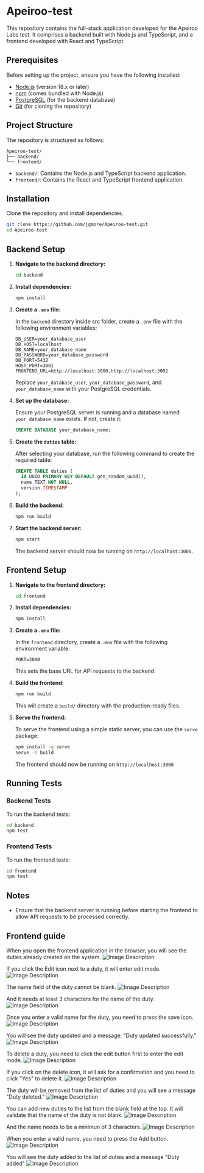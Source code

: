 # Apeiroo-test

This repository contains the full-stack application developed for the Apeiroo Labs test. It comprises a backend built with Node.js and TypeScript, and a frontend developed with React and TypeScript.

## Prerequisites

Before setting up the project, ensure you have the following installed:

- [Node.js](https://nodejs.org/) (version 18.x or later)
- [npm](https://www.npmjs.com/) (comes bundled with Node.js)
- [PostgreSQL](https://www.postgresql.org/) (for the backend database)
- [Git](https://git-scm.com/) (for cloning the repository)

## Project Structure

The repository is structured as follows:

```
Apeiroo-test/
├── backend/
└── frontend/
```

- `backend/`: Contains the Node.js and TypeScript backend application.
- `frontend/`: Contains the React and TypeScript frontend application.

## Installation
Clone the repository and install dependencies.

```bash
git clone https://github.com/jgmore/Apeiroo-test.git
cd Apeiroo-test
```

## Backend Setup

1. **Navigate to the backend directory:**

   ```bash
   cd backend
   ```

2. **Install dependencies:**

   ```bash
   npm install
   ```

3. **Create a `.env` file:**

   In the `backend` directory inside src folder, create a `.env` file with the following environment variables:

   ```env
   DB_USER=your_database_user
   DB_HOST=localhost
   DB_NAME=your_database_name
   DB_PASSWORD=your_database_password
   DB_PORT=5432
   HOST_PORT=3001
   FRONTEND_URL=http://localhost:3000,http://localhost:3002
   ```

   Replace `your_database_user`, `your_database_password`, and `your_database_name` with your PostgreSQL credentials.

4. **Set up the database:**

   Ensure your PostgreSQL server is running and a database named `your_database_name` exists. If not, create it:

   ```sql
   CREATE DATABASE your_database_name;
   ```

5. **Create the `duties` table:**

   After selecting your database, run the following command to create the required table:

   ```sql
   CREATE TABLE duties (
     id UUID PRIMARY KEY DEFAULT gen_random_uuid(),
     name TEXT NOT NULL,
     version TIMESTAMP
   );
   ```

6. **Build the backend:**

   ```bash
   npm run build
   ```

7. **Start the backend server:**

   ```bash
   npm start
   ```

   The backend server should now be running on `http://localhost:3000`.

## Frontend Setup

1. **Navigate to the frontend directory:**

   ```bash
   cd frontend
   ```

2. **Install dependencies:**

   ```bash
   npm install
   ```

3. **Create a `.env` file:**

   In the `frontend` directory, create a `.env` file with the following environment variable:

   ```env
   PORT=3000
   ```

   This sets the base URL for API requests to the backend.

4. **Build the frontend:**

   ```bash
   npm run build
   ```

   This will create a `build/` directory with the production-ready files.

5. **Serve the frontend:**

   To serve the frontend using a simple static server, you can use the `serve` package:

   ```bash
   npm install -g serve
   serve -s build
   ```

   The frontend should now be running on `http://localhost:3000`

## Running Tests

### Backend Tests

To run the backend tests:

```bash
cd backend
npm test
```

### Frontend Tests

To run the frontend tests:

```bash
cd frontend
npm test
```



## Notes

- Ensure that the backend server is running before starting the frontend to allow API requests to be processed correctly.



## Frontend guide
When you open the frontend application in the browser, you will see the duties already created on the system.
![Image Description](https://github.com/jgmore/Apeiroo-test/blob/main/Img/frontend01.jpg?raw=true)

If you click the Edit icon next to a duty, it will enter edit mode.
![Image Description](https://github.com/jgmore/Apeiroo-test/blob/main/Img/frontend02.jpg?raw=true)

The name field of the duty cannot be blank.
![Image Description](https://github.com/jgmore/Apeiroo-test/blob/main/Img/frontend03.jpg?raw=true)

And it needs at least 3 characters for the name of the duty.
![Image Description](https://github.com/jgmore/Apeiroo-test/blob/main/Img/frontend04.jpg?raw=true)

Once you enter a valid name for the duty, you need to press the save icon.
![Image Description](https://github.com/jgmore/Apeiroo-test/blob/main/Img/frontend05.jpg?raw=true)

You will see the duty updated and a message: "Duty updated successfully."
![Image Description](https://github.com/jgmore/Apeiroo-test/blob/main/Img/frontend06.jpg?raw=true)

To delete a duty, you need to click the edit button first to enter the edit mode.
![Image Description](https://github.com/jgmore/Apeiroo-test/blob/main/Img/frontend07.jpg?raw=true)

If you click on the delete icon, it will ask for a confirmation and you need to click "Yes" to delete it.
![Image Description](https://github.com/jgmore/Apeiroo-test/blob/main/Img/frontend08.jpg?raw=true)

The duty will be removed from the list of duties and you will see a message "Duty deleted."
![Image Description](https://github.com/jgmore/Apeiroo-test/blob/main/Img/frontend09.jpg?raw=true)

You can add new duties to the list from the blank field at the top. It will validate that the name of the duty is not blank.
![Image Description](https://github.com/jgmore/Apeiroo-test/blob/main/Img/frontend10.jpg?raw=true)

And the name needs to be a minimun of 3 characters.
![Image Description](https://github.com/jgmore/Apeiroo-test/blob/main/Img/frontend11.jpg?raw=true)

When you enter a valid name, you need to press the Add button.
![Image Description](https://github.com/jgmore/Apeiroo-test/blob/main/Img/frontend12.jpg?raw=true)

You will see the duty added to the list of duties and a message "Duty added"
![Image Description](https://github.com/jgmore/Apeiroo-test/blob/main/Img/frontend13.jpg?raw=true)
